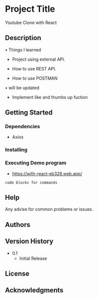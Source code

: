 # Project Title

Youtube Clone with React

## Description

• Things I learned

   - Project using external API.

   - How to use REST API.
 
   - How to use POSTMAN

• will be updated

   - Implement like and thumbs up fuction

## Getting Started

### Dependencies

* Axios

### Installing

### Executing Demo program

* https://with-react-eb328.web.app/
```
code blocks for commands
```

## Help

Any advise for common problems or issues.


## Authors

## Version History

* 0.1
    * Initial Release

## License

## Acknowledgments


